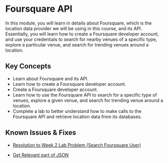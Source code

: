 # Foursquare API

In this module, you will learn in details about Foursquare, which is the location data provider we will be using in this course, and its API. Essentially, you will learn how to create a Foursquare developer account, and use your credentials to search for nearby venues of a specific type, explore a particular venue, and search for trending venues around a location.

## Key Concepts
- Learn about Foursquare and its API.
- Learn how to create a Foursquare developer account.
- Create a Foursquare developer account.
- Learn how to use the Foursquare API to search for a specific type of venues, explore a given venue, and search for trending venue around a location.
- Complete a lab to better understand how to make calls to the Foursquare API and retrieve location data from its databases.

## Known Issues & Fixes

- [Resolution to Week 2 Lab Problem (Search Foursquare User)](https://www.coursera.org/learn/applied-data-science-capstone/discussions/weeks/2/threads/-LJs_M9XQ-KybPzPVzPi6w?page=2)

- [Get Relevant part of JSON](https://www.coursera.org/learn/applied-data-science-capstone/discussions/weeks/2/threads/YV4rUtOHQbqeK1LTh8G6FQ/replies/U8jSf0TdSuOI0n9E3frjqA)

